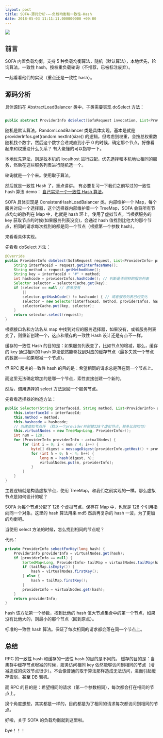 ```yaml
---
layout: post
title: SOFA-源码分析-—-负载均衡和一致性-Hash
date: 2018-05-03 11:11:11.000000000 +09:00
---
```

![](https://upload-images.jianshu.io/upload_images/4236553-ddb0f58a745f8600.png?imageMogr2/auto-orient/strip%7CimageView2/2/w/1240)

## 前言

SOFA 内置负载均衡，支持 5 种负载均衡算法，随机（默认算法），本地优先，轮询算法，一致性 hash，按权重负载轮询（不推荐，已被标注废弃）。

一起看看他们的实现（重点还是一致性 hash）。

## 源码分析

具体源码在  AbstractLoadBalancer 类中，子类需要实现 doSelect 方法：

```java

public abstract ProviderInfo doSelect(SofaRequest invocation, List<ProviderInfo> providerInfos);

```

随机是默认算法，RandomLoadBalancer 类是具体实现，基本是就是 providerInfos.get(random.nextInt(size)) 的逻辑，但考虑到权重，会按总权重数随机找个数字，然后这个数字会递减直到小于 0 的时候，确定那个节点。好像看起来和权重没什么关系？ 有大佬懂的可以指导一下。

本地优先算法，则是找本机的 localhost 进行匹配，优先选择和本机地址相同的服务，然后在这些服务列表进行随机选一个。

轮询就是一个个来。使用取于算法。

然后就是一致性 Hash 了，重点讲讲。 有必要复习一下我们之前写过的一致性 hash 算法 demo： [自己实现一个一致性 Hash 算法](http://thinkinjava.cn/article/89)。


SOFA 具体实现是 ConsistentHashLoadBalancer 类。内部维护一个 Map，每个服务对应一个选择器，这个选择器内部维护着一个 TreeMap，SOFA 会将所有节点均匀的散列在 Map 中，也就是 hash 环上，使用了虚拟节点。当根据服务的 key 获取节点的时候(如果服务列表没变)，会通过 hash 值找到比他大的那个节点，相同的请求每次找到的都是同一个节点（根据第一个参数 hash）。


来看看具体实现。

先看看 doSelect 方法：

```java
@Override
public ProviderInfo doSelect(SofaRequest request, List<ProviderInfo> providerInfos) {
    String interfaceId = request.getInterfaceName();
    String method = request.getMethodName();
    String key = interfaceId + "#" + method;
    int hashcode = providerInfos.hashCode(); // 判断是否同样的服务列表
    Selector selector = selectorCache.get(key);
    if (selector == null // 原来没有
        ||
        selector.getHashCode() != hashcode) { // 或者服务列表已经变化
        selector = new Selector(interfaceId, method, providerInfos, hashcode);
        selectorCache.put(key, selector);
    }
    return selector.select(request);
}
```

根据接口名和方法名从 map 中找到对应的服务选择器，如果没有，或者服务列表变了，则重新创建一个，这点和缓存的一致性 Hash 设计还是有点不一样。

缓存的一致性 Hash 的目的是：如果服务列表变了，比如节点的增减，那么，缓存的 key 通过相同的 hash 算法依然能够找到对应的缓存节点（最多失效一个节点的数据——如果增减一个节点）。

但 RPC 服务的一致性 hash 的目的是：希望相同的请求总是落在同一个节点上。

而这里无法确定增加的是哪一个节点，索性直接创建一个新的。

然后，调用选择的 select 方法返回一个服务节点。

先看看选择器的构造方法：

```java
public Selector(String interfaceId, String method, List<ProviderInfo> actualNodes, int hashcode) {
    this.interfaceId = interfaceId;
    this.method = method;
    this.hashcode = hashcode;
    // 创建虚拟节点环 （默认一个provider共创建128个虚拟节点，较多比较均匀）
    this.virtualNodes = new TreeMap<Long, ProviderInfo>();
    int num = 128;
    for (ProviderInfo providerInfo : actualNodes) {
        for (int i = 0; i < num / 4; i++) {
            byte[] digest = messageDigest(providerInfo.getHost() + providerInfo.getPort() + i);
            for (int h = 0; h < 4; h++) {
                long m = hash(digest, h);
                virtualNodes.put(m, providerInfo);
            }
        }
    }
}
```

主要逻辑就是构造虚拟节点，使用 TreeMap，和我们之前实现的一样。那么虚拟节点是如何设计的呢？

SOFA 为每个节点分配了 128 个虚拟节点，保存在 Map 中，也就是 128 个引用指向同一个对象。这里的 hash 算法用来 md5 然后再复杂的 hash 一波，为了更加的均衡吧。

当使用 select 方法的时候，怎么找到相同的节点呢？

代码：

```java
private ProviderInfo sekectForKey(long hash) {
    ProviderInfo providerInfo = virtualNodes.get(hash);
    if (providerInfo == null) {
        SortedMap<Long, ProviderInfo> tailMap = virtualNodes.tailMap(hash);
        if (tailMap.isEmpty()) {
            hash = virtualNodes.firstKey();
        } else {
            hash = tailMap.firstKey();
        }
        providerInfo = virtualNodes.get(hash);
    }
    return providerInfo;
}
```

hash 该方法第一个参数，找到比他的 hash 值大节点集合中的第一个节点，如果没有比他大的，则最小的那个节点（回到原点）。

标准的一致性 hash 算法。保证了每次相同的请求都会落在同一个节点上。


## 总结

RPC 的一致性 hash 和缓存的一致性 hash 的目的是不同的。
缓存的目的是：当集群中缓存节点增减的时候，服务访问相同 key 依然能够访问到相同的节点（增减造成的失效节点很少）。不会像普通的取于算法那样造成无法访问，进而引起缓存雪崩，甚至 DB 宕机。

而 RPC 的目的是：希望相同的请求（第一个参数相同），每次都会打在相同的节点上。

换个角度想想，其实都是一样的，目的都是为了相同的请求每次都访问到相同的节点。

好啦，关于 SOFA  的负载均衡就到这里啦。

bye！！！

























